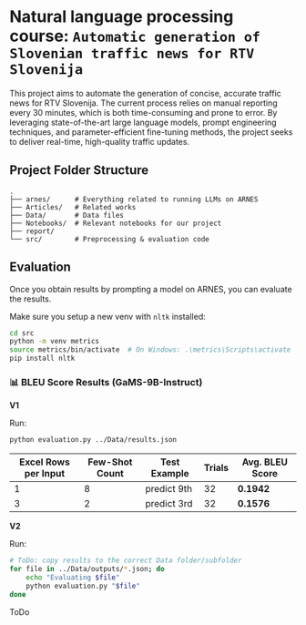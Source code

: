 # Natural language processing course: `Automatic generation of Slovenian traffic news for RTV Slovenija`

This project aims to automate the generation of concise, accurate traffic news for RTV Slovenija. The current process relies on manual reporting every 30 minutes, which is both time-consuming and prone to error. By leveraging state-of-the-art large language models, prompt engineering techniques, and parameter-efficient fine-tuning methods, the project seeks to deliver real-time, high-quality traffic updates.

## Project Folder Structure

```none
.
├── arnes/      # Everything related to running LLMs on ARNES
├── Articles/   # Related works
├── Data/       # Data files
├── Notebooks/  # Relevant notebooks for our project
├── report/
└── src/        # Preprocessing & evaluation code
```

## Evaluation

Once you obtain results by prompting a model on ARNES, you can evaluate the results.

Make sure you setup a new venv with `nltk` installed:
```bash
cd src
python -m venv metrics
source metrics/bin/activate  # On Windows: .\metrics\Scripts\activate
pip install nltk
```

### 📊 BLEU Score Results (GaMS-9B-Instruct)


**V1**

Run:
```bash
python evaluation.py ../Data/results.json
```

| Excel Rows per Input | Few-Shot Count | Test Example   | Trials | Avg. BLEU Score |
|----------------------|----------------|----------------|--------|-----------------|
| 1                    | 8              | predict 9th    | 32     | **0.1942**      |
| 3                    | 2              | predict 3rd    | 32     | **0.1576**      |

**V2**

Run:
```bash
# ToDo: copy results to the correct Data folder/subfolder
for file in ../Data/outputs/*.json; do
    echo "Evaluating $file"
    python evaluation.py "$file"
done
```

ToDo
